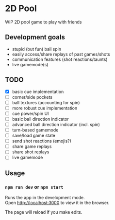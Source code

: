 # 2D Pool

WIP 2D pool game to play with friends

## Development goals
- stupid (but fun) ball spin
- easily access/share replays of past games/shots
- communication features (shot reactions/taunts)
- live gamemode(s)


## TODO
- [x] basic cue implementation
- [ ] corner/side pockets
- [ ] ball textures (accounting for spin)
- [ ] more robust cue implementation
- [ ] cue power/spin UI
- [ ] basic ball direction indicator
- [ ] advanced ball direction indicator (incl. spin)
- [ ] turn-based gamemode
- [ ] save/load game state
- [ ] send shot reactions (emojis?)
- [ ] share game replays
- [ ] share shot replays
- [ ] live gamemode

## Usage
### `npm run dev` or `npm start`

Runs the app in the development mode.<br>
Open [http://localhost:3000](http://localhost:3000) to view it in the browser.

The page will reload if you make edits.<br>

